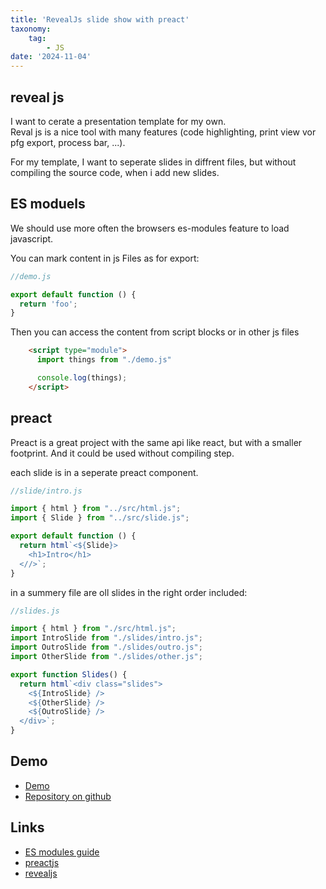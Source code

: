 ```yaml
---
title: 'RevealJs slide show with preact'
taxonomy:
    tag:
        - JS
date: '2024-11-04'
---
```



## reveal js

I want to cerate a presentation template for my own.    
Reval js is a nice tool with many features (code highlighting, print view vor pfg export, process bar, ...).

For my template, I want to seperate slides in diffrent files, but without compiling the source code, when i add new slides.


## ES moduels

We should use more often the browsers es-modules feature to load javascript.

You can mark content in js Files as for export:
```js
//demo.js

export default function () {
  return 'foo';
}
```

Then you can access the content from script blocks or in other js files
```html
    <script type="module">
      import things from "./demo.js"

      console.log(things);
    </script>
```

## preact

Preact is a great project with the same api like react, but with a smaller footprint.
And it could be used without compiling step.

each slide is in a seperate preact component.

```js
//slide/intro.js

import { html } from "../src/html.js";
import { Slide } from "../src/slide.js";

export default function () {
  return html`<${Slide}>
    <h1>Intro</h1>
  <//>`;
}
```

in a summery file are oll slides in the right order included:

```js
//slides.js

import { html } from "./src/html.js";
import IntroSlide from "./slides/intro.js";
import OutroSlide from "./slides/outro.js";
import OtherSlide from "./slides/other.js";

export function Slides() {
  return html`<div class="slides">
    <${IntroSlide} />
    <${OtherSlide} />
    <${OutroSlide} />
  </div>`;
}
```

## Demo 

- [Demo](./demo/index.html)
- [Repository on github](https://github.com/falk-m/presentation-template)


## Links

- [ES modules guide](https://developer.mozilla.org/en-US/docs/Web/JavaScript/Guide/Modules)
- [preactjs](https://preactjs.com/)
- [revealjs](https://revealjs.com/)
